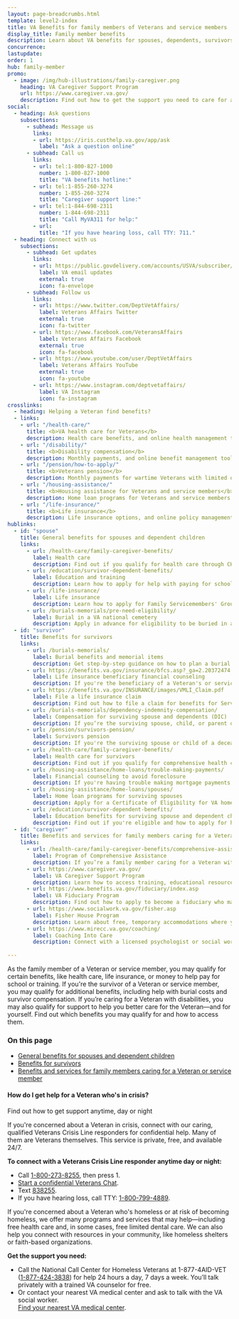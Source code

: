 ```yaml
---
layout: page-breadcrumbs.html
template: level2-index
title: VA Benefits for family members of Veterans and service members
display_title: Family member benefits
description: Learn about VA benefits for spouses, dependents, survivors, and family caregivers of Veterans and service members. 
concurrence:
lastupdate:
order: 1
hub: family-member
promo:
  - image: /img/hub-illustrations/family-caregiver.png
    heading: VA Caregiver Support Program
    url: https://www.caregiver.va.gov/
    description: Find out how to get the support you need to care for a Veteran.
social:
  - heading: Ask questions
    subsections:
      - subhead: Message us
        links:
        - url: https://iris.custhelp.va.gov/app/ask
          label: "Ask a question online"
      - subhead: Call us
        links:
        - url: tel:1-800-827-1000
          number: 1-800-827-1000
          title: "VA benefits hotline:"
        - url: tel:1-855-260-3274
          number: 1-855-260-3274
          title: "Caregiver support line:"
        - url: tel:1-844-698-2311
          number: 1-844-698-2311
          title: "Call MyVA311 for help:"
        - url:
          title: "If you have hearing loss, call TTY: 711."
  - heading: Connect with us 
    subsections:
      - subhead: Get updates
        links:
        - url: https://public.govdelivery.com/accounts/USVA/subscriber/new/
          label: VA email updates
          external: true
          icon: fa-envelope        
      - subhead: Follow us
        links:      
        - url: https://www.twitter.com/DeptVetAffairs/
          label: Veterans Affairs Twitter
          external: true
          icon: fa-twitter
        - url: https://www.facebook.com/VeteransAffairs
          label: Veterans Affairs Facebook
          external: true
          icon: fa-facebook
        - url: https://www.youtube.com/user/DeptVetAffairs
          label: Veterans Affairs YouTube
          external: true
          icon: fa-youtube
        - url: https://www.instagram.com/deptvetaffairs/
          label: VA Instagram
          icon: fa-instagram
crosslinks:
  - heading: Helping a Veteran find benefits?
  - links:
    - url: "/health-care/"
      title: <b>VA health care for Veterans</b>
      description: Health care benefits, and online health management tools, for Veterans with service-connected disabilities or who meet other eligibility requirements.
    - url: "/disability/"
      title: <b>Disability compensation</b>
      description: Monthly payments, and online benefit management tools, for conditions related to military service.
    - url: "/pension/how-to-apply/"
      title: <b>Veterans pension</b>
      description: Monthly payments for wartime Veterans with limited or no income who meet certain age and disability requirements.
    - url: "/housing-assistance/"
      title: <b>Housing assistance for Veterans and service members</b>
      description: Home loan programs for Veterans and service members as well as disability housing grants to help Veterans with service-connected disabilities who need to adapt their home to live as independently as possible.
    - url: "/life-insurance/"
      title: <b>Life insurance</b>
      description: Life insurance options, and online policy management tools, for Veterans and their families.
hublinks:
  - id: "spouse"
    title: General benefits for spouses and dependent children
    links:
      - url: /health-care/family-caregiver-benefits/
        label: Health care
        description: Find out if you qualify for health care through CHAMPVA (Civilian Health and Medical Program of the Department of Veterans Affairs) or the Department of Defense's TRICARE program. In certain cases, you may also qualify for health care benefits due to a disability related to your Veteran's service. If you already have health care through VA, find out how to manage your health and benefits.
      - url: /education/survivor-dependent-benefits/
        label: Education and training
        description: Learn how to apply for help with paying for school or training as the dependent or surviving spouse or child of a Veteran, and how your Veteran sponsor may transfer some of their Post-9/11 GI Bill benefits to you if they don't use them all.
      - url: /life-insurance/
        label: Life insurance
        description: Learn how to apply for Family Servicemembers' Group Life Insurance (FSGLI) coverage. And explore other options, like getting accelerated benefits in the case of terminal illness or mortgage protection insurance for a home that's been adapted to meet the needs of a Veteran with service-connected disabilities.
      - url: /burials-memorials/pre-need-eligibility/
        label: Burial in a VA national cemetery
        description: Apply in advance for eligibility to be buried in a VA national cemetery. This can make the burial planning process easier for your family members in their time of need.
  - id: "survivor"
    title: Benefits for survivors
    links: 
      - url: /burials-memorials/ 
        label: Burial benefits and memorial items
        description: Get step-by-step guidance on how to plan a burial in a VA national cemetery, or in a state or tribal government Veterans cemetery. You can also apply for help paying for burial costs, request memorial items to honor a Veteran or Reservist, or find out if you qualify for bereavement (grief) counseling and transition support.
      - url: https://benefits.va.gov/insurance/bfcs.asp?_ga=2.20372474.311206835.1546861480-1173244138.1525894550
        label: Life insurance beneficiary financial counseling
        description: If you're the beneficiary of a Veteran's or service member's life insurance policy, learn how to get free professional financial advice and will preparation services.
      - url: https://benefits.va.gov/INSURANCE/images/VMLI_Claim.pdf
        label: File a life insurance claim
        description: Find out how to file a claim for benefits for Servicemembers' Group Life Insurance (SGLI), Family Servicemembers' Group Life Insurance (FSGLI), Veterans' Group Life Insurance (VGLI), SGLI Traumatic Injury (TSGLI), or Veterans' Mortgage Life Insurance (VMLI). 
      - url: /burials-memorials/dependency-indemnity-compensation/
        label: Compensation for surviving spouse and dependents (DIC)
        description: If you’re the surviving spouse, child, or parent of a service member who died in the line of duty, or the survivor of a Veteran who died from a service-related injury or illness, find out how to apply for this tax-free monetary benefit. 
      - url: /pension/survivors-pension/
        label: Survivors pension
        description: If you're the surviving spouse or child of a deceased Veteran with wartime service, find out if you're eligible for monthly pension benefits.
      - url: /health-care/family-caregiver-benefits/
        label: Health care for survivors
        description: Find out if you qualify for comprehensive health coverage through the Department of Defense's TRICARE program. If you don't qualify for TRICARE, learn how to apply for  CHAMPVA program (Civilian Health and Medical Program of the Department of Veterans Affairs).
      - url: /housing-assistance/home-loans/trouble-making-payments/
        label: Financial counseling to avoid foreclosure 
        description: If you're having trouble making mortgage payments on a VA-backed or VA direct loan, find out how we can help you avoid foreclosure and keep your house.
      - url: /housing-assistance/home-loans/spouses/
        label: Home loan programs for surviving spouses
        description: Apply for a Certificate of Eligibility for VA home loan programs to buy, build, repair, or refinance a home.
      - url: /education/survivor-dependent-benefits/
        label: Education benefits for surviving spouse and dependent children
        description: Find out if you're eligible and how to apply for help with paying for school or job training through our Survivors' and Dependents' Education Assistance Program (also known as Chapter 35). If your parent or spouse was an active-duty service member who died in the line of duty on or after September 11, 2001, find out how to apply for the Marine Gunnery Sergeant John David Fry Scholarship (Fry Scholarship). 
  - id: "caregiver"
    title: Benefits and services for family members caring for a Veteran or service member
    links:
      - url: /health-care/family-caregiver-benefits/comprehensive-assistance/        
        label: Program of Comprehensive Assistance
        description: If you’re a family member caring for a Veteran with disabilities who was injured in the line of duty on or after September 11, 2001, find out if you're eligible and how to apply for health care benefits and other support through the Program of Comprehensive Assistance to Family Caregivers of Post-911 Veterans.
      - url: https://www.caregiver.va.gov/
        label: VA Caregiver Support Program
        description: Learn how to access training, educational resources, tools, and advice to help support you in caring for a Veteran family member.
      - url: https://www.benefits.va.gov/fiduciary/index.asp
        label: VA Fiduciary Program
        description: Find out how to apply to become a fiduciary who manages benefits for a Veteran who can't manage their financial affairs because of injury, health conditions, or age.        
      - url: https://www.socialwork.va.gov/fisher.asp
        label: Fisher House Program
        description: Learn about free, temporary accommodations where you can stay to be near a Veteran or active duty service member who's receiving treatment in a VA health facility far from home.
      - url: https://www.mirecc.va.gov/coaching/
        label: Coaching Into Care 
        description: Connect with a licensed psychologist or social worker for guidance on how to support a Veteran in adjusting to civilian life, dealing with mental health problems, and finding the right services through VA or in the community.       
        
---
```


<p class="va-introtext">
As the family member of a Veteran or service member, you may qualify for certain benefits, like health care, life insurance, or money to help pay for school or training. If you're the survivor of a Veteran or service member, you may qualify for additional benefits, including help with burial costs and survivor compensation. If you’re caring for a Veteran with disabilities, you may also qualify for support to help you better care for the Veteran—and for yourself. Find out which benefits you may qualify for and how to access them.
</p>

<h3>On this page</h3>

<ul>
  <li><a href="#spouse">General benefits for spouses and dependent children</a></li>
  <li><a href="#survivor">Benefits for survivors</a></li>
  <li><a href="#caregiver">Benefits and services for family members caring for a Veteran or service member</a></li>
</ul>

<div class="usa-alert usa-alert-warning">
  <div class="usa-alert-body">
    <h4 class="usa-alert-heading">How do I get help for a Veteran who's in crisis?</h4>
      <a id="crisis-expander-link">Find out how to get support anytime, day or night</a>
    <div id="crisis-expander-content" class="expander-content expander-content-closed">
      <div class="expander-content-inner usa-alert-text">
        <p>If you're concerned about a Veteran in crisis, connect with our caring, qualified Veterans Crisis Line responders for confidential help. Many of them are Veterans themselves. This service is private, free, and available 24/7.</p>
        <p><strong>To connect with a Veterans Crisis Line responder anytime day or night:</strong></p>
        <ul>
          <li>Call <a href="tel:+1-800-273-8255">1-800-273-8255</a>, then press 1.</li>
          <li><a href="https://www.veteranscrisisline.net/ChatTermsOfService.aspx?account=Veterans%20Chat/" class="no-external-icon">Start a confidential Veterans Chat</a>.</li>
          <li>Text <a href="sms:838255">838255</a>.</li>
          <li>If you have hearing loss, call TTY: <a href="tel:+18007994889">1-800-799-4889</a>.</li>
        </ul>
        <p>If you're concerned about a Veteran who's homeless or at risk of becoming homeless, we offer many programs and services that may help—including free health care and, in some cases, free limited dental care. We can also help you connect with resources in your community, like homeless shelters or faith-based organizations.</p>
        <p><strong>Get the support you need:</strong></p>
        <ul>
          <li>Call the National Call Center for Homeless Veterans at 1-877-4AID-VET (<a href="tel:+18774243838">1-877-424-3838</a>) for help 24 hours a day, 7 days a week. You’ll talk privately with a trained VA counselor for free.</li>
          <li>Or contact your nearest VA medical center and ask to talk with the VA social worker. <br>
            <a href="/find-locations/">Find your nearest VA medical center</a>.</li>
        </ul>             
	  </div>
  	</div>
  </div>
</div>

<script type="text/javascript">
  // Toggle the expandable crisis info
  document.getElementById('crisis-expander-link')
    .addEventListener('click', function () {
      document.getElementById('crisis-expander-content').classList.toggle('expander-content-closed');
    });
</script>
